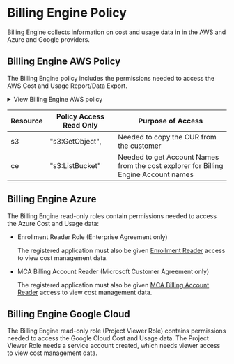 # Billing Engine Policy 

Billing Engine collects information on cost and usage data in in the AWS and Azure and Google providers.

## Billing Engine AWS Policy 

The Billing Engine policy includes the permissions needed to access the AWS Cost and Usage Report/Data Export.

 <details>
   <summary markdown="span">View Billing Engine AWS policy</summary>

   <pre><code>
     
     {
  "Statement": [
    {
      "Action": [
        "s3:GetObject",
        "s3:ListBucket"
      ],
      "Effect": "Allow",
      "Resource": [
        {
          "Fn::Sub": "arn:${AWS::Partition}:s3:::${BEBucket}/${BEPrefix}/*"
        },
        {
          "Fn::Sub": "arn:${AWS::Partition}:s3:::${BEBucket}"
        }
      ],
      "Sid": "BillingEngineReadCUR"
    },
    {
      "Action": [
        "ce:GetDimensionValues"
      ],
      "Effect": "Allow",
      "Resource": "*",
      "Sid": "BillingEngineAccountNames"
    }
  ],
  "Version": "2012-10-17"
}

</code></pre>

 </details>


| Resource  | Policy Access Read Only | Purpose of Access                                                                   |
|-----------|-------------------------|-------------------------------------------------------------------------------------|
| s3        | "s3:GetObject",         | Needed to copy the CUR from the customer                                            |
| ce        | "s3:ListBucket"         | Needed to get Account Names from the cost explorer for Billing Engine Account names |


## Billing Engine Azure 

The Billing Engine read-only roles contain permissions needed to access the Azure Cost and Usage data:

* Enrollment Reader Role (Enterprise Agreement only)

   The registered application must also be given [Enrollment Reader](https://learn.microsoft.com/en-us/azure/cost-management-billing/manage/assign-roles-azure-service-principals#permissions-that-can-be-assigned-to-the-spn) access to view cost management data.

* MCA Billing Account Reader (Microsoft Customer Agreement only)

   The registered application must also be given [MCA Billing Account Reader](https://learn.microsoft.com/en-us/azure/cost-management-billing/manage/understand-mca-roles) access to view cost management data. 


## Billing Engine Google Cloud

The Billing Engine read-only role (Project Viewer Role) contains permissions needed to access the Google Cloud Cost and Usage data. The Project Viewer Role needs a service account created, which needs viewer access to view cost management data. 
